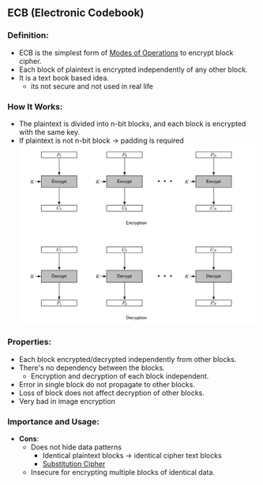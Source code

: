 ## ECB (Electronic Codebook)

### Definition:
- ECB is the simplest form of [Modes of Operations](Modes%20of%20Operations.md) to encrypt block cipher.
- Each block of plaintext is encrypted independently of any other block.
- It is a text book based idea.
	- its not secure and not used in real life
### How It Works:
- The plaintext is divided into n-bit blocks, and each block is encrypted with the same key. 
- If plaintext is not n-bit block -> padding is required
![](Attachments/ECB.png)
### Properties:
- Each block encrypted/decrypted independently  from other blocks.
- There's no dependency between the blocks.
	- Encryption and decryption of each block independent.
- Error in single block do not propagate to other blocks.
- Loss of block does not affect decryption of other blocks.
- Very bad in image encryption
### Importance and Usage:
- **Cons**: 
	- Does not hide data patterns
		- Identical plaintext blocks -> identical cipher text blocks
		- [Substitution Cipher](Substitution%20Cipher.md)
	- Insecure for encrypting multiple blocks of identical data.
